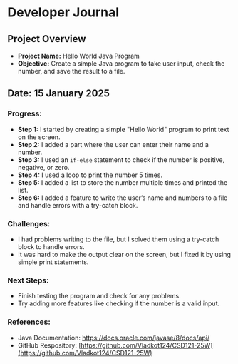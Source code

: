 # Developer Journal

## Project Overview
- **Project Name:** Hello World Java Program
- **Objective:** Create a simple Java program to take user input, check the number, and save the result to a file.

## Date: 15 January 2025

### Progress:
- **Step 1:** I started by creating a simple "Hello World" program to print text on the screen.
- **Step 2:** I added a part where the user can enter their name and a number.
- **Step 3:** I used an `if-else` statement to check if the number is positive, negative, or zero.
- **Step 4:** I used a loop to print the number 5 times.
- **Step 5:** I added a list to store the number multiple times and printed the list.
- **Step 6:** I added a feature to write the user’s name and numbers to a file and handle errors with a try-catch block.

### Challenges:
- I had problems writing to the file, but I solved them using a try-catch block to handle errors.
- It was hard to make the output clear on the screen, but I fixed it by using simple print statements.

### Next Steps:
- Finish testing the program and check for any problems.
- Try adding more features like checking if the number is a valid input.

### References:
- Java Documentation: https://docs.oracle.com/javase/8/docs/api/
- GitHub Respository: [https://github.com/Vladkot124/CSD121-25W](https://github.com/Vladkot124/CSD121-25W)
